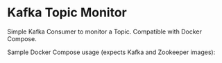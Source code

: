 # Kafka Topic Monitor
Simple Kafka Consumer to monitor a Topic. Compatible with Docker Compose.

Sample Docker Compose usage (expects Kafka and Zookeeper images):
<code>

</code>

